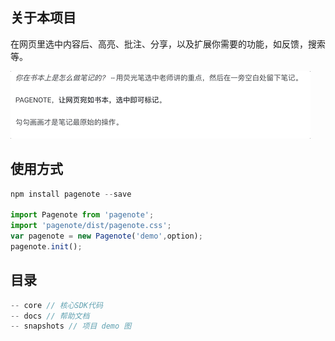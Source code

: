 ## 关于本项目
在网页里选中内容后、高亮、批注、分享，以及扩展你需要的功能，如反馈，搜索等。

![demo](./snapshots/pagenote.gif)

## 使用方式
```javascript
npm install pagenote --save

import Pagenote from 'pagenote';
import 'pagenote/dist/pagenote.css';
var pagenote = new Pagenote('demo',option);
pagenote.init();
```

## 目录
```javascript
-- core // 核心SDK代码
-- docs // 帮助文档
-- snapshots // 项目 demo 图
```